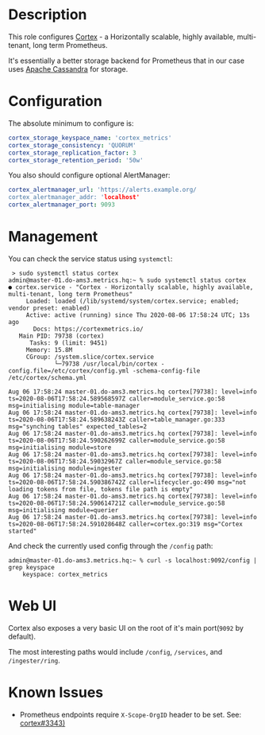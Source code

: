 # Description

This role configures [Cortex](https://cortexmetrics.io/) - a Horizontally scalable, highly available, multi-tenant, long term Prometheus.

It's essentially a better storage backend for Prometheus that in our case uses [Apache Cassandra](https://cassandra.apache.org/) for storage.

# Configuration

The absolute minimum to configure is:
```yml
cortex_storage_keyspace_name: 'cortex_metrics'
cortex_storage_consistency: 'QUORUM'
cortex_storage_replication_factor: 3
cortex_storage_retention_period: '50w' 
```
You also should configure optional AlertManager:
```yml
cortex_alertmanager_url: 'https://alerts.example.org/
cortex_alertmanager_addr: 'localhost'
cortex_alertmanager_port: 9093
```

# Management

You can check the service status using `systemctl`:
```
 > sudo systemctl status cortex
admin@master-01.do-ams3.metrics.hq:~ % sudo systemctl status cortex
● cortex.service - "Cortex - Horizontally scalable, highly available, multi-tenant, long term Prometheus"
     Loaded: loaded (/lib/systemd/system/cortex.service; enabled; vendor preset: enabled)
     Active: active (running) since Thu 2020-08-06 17:58:24 UTC; 13s ago
       Docs: https://cortexmetrics.io/
   Main PID: 79738 (cortex)
      Tasks: 9 (limit: 9451)
     Memory: 15.8M
     CGroup: /system.slice/cortex.service
             └─79738 /usr/local/bin/cortex -config.file=/etc/cortex/config.yml -schema-config-file /etc/cortex/schema.yml

Aug 06 17:58:24 master-01.do-ams3.metrics.hq cortex[79738]: level=info ts=2020-08-06T17:58:24.589568597Z caller=module_service.go:58 msg=initialising module=table-manager
Aug 06 17:58:24 master-01.do-ams3.metrics.hq cortex[79738]: level=info ts=2020-08-06T17:58:24.589638243Z caller=table_manager.go:333 msg="synching tables" expected_tables=2
Aug 06 17:58:24 master-01.do-ams3.metrics.hq cortex[79738]: level=info ts=2020-08-06T17:58:24.590262699Z caller=module_service.go:58 msg=initialising module=store
Aug 06 17:58:24 master-01.do-ams3.metrics.hq cortex[79738]: level=info ts=2020-08-06T17:58:24.59032967Z caller=module_service.go:58 msg=initialising module=ingester
Aug 06 17:58:24 master-01.do-ams3.metrics.hq cortex[79738]: level=info ts=2020-08-06T17:58:24.590386742Z caller=lifecycler.go:490 msg="not loading tokens from file, tokens file path is empty"
Aug 06 17:58:24 master-01.do-ams3.metrics.hq cortex[79738]: level=info ts=2020-08-06T17:58:24.590614721Z caller=module_service.go:58 msg=initialising module=querier
Aug 06 17:58:24 master-01.do-ams3.metrics.hq cortex[79738]: level=info ts=2020-08-06T17:58:24.591028648Z caller=cortex.go:319 msg="Cortex started"
```
And check the currently used config through the `/config` path:
```
admin@master-01.do-ams3.metrics.hq:~ % curl -s localhost:9092/config | grep keyspace   
    keyspace: cortex_metrics
```

# Web UI

Cortex also exposes a very basic UI on the root of it's main port(`9092` by default).

The most interesting paths would include `/config`, `/services`, and `/ingester/ring`.

# Known Issues

* Prometheus endpoints require `X-Scope-OrgID` header to be set. See: [cortex#3343)](https://github.com/cortexproject/cortex/pull/3343)

